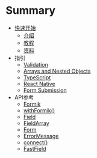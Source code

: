 # Summary

* [快速开始](getting-started/start.md)
    * [介绍](getting-started/overview.md)
    * [教程](getting-started/tutorial.md)
    * [资料](getting-started/resources.md)
* 指引
    * [Validation](guides/validation.md)
    * [Arrays and Nested Objects](guides/arrays-and-nested-objects.md)
    * [TypeScript](guides/typeScript.md)
    * [React Native](guides/react-native.md)
    * [Form Submission](guides/form-submission.md)
* API参考
    * [Formik](api/formik.md)
    * [withFormik()](api/withFormik.md)
    * [Field](api/field.md)
    * [FieldArray](api/fieldArray.md)
    * [Form](api/form.md)
    * [ErrorMessage](api/errorMessage.md)
    * [connect()](api/connect.md)
    * [FastField](api/fastField.md)
    